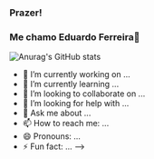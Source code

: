 ### Prazer! 
### Me chamo Eduardo Ferreira👋
![Anurag's GitHub stats](https://github-readme-stats.vercel.app/api?username=anuraghazra&theme=dmidnight-purple_icons=true)
- 🔭 I’m currently working on ...
- 🌱 I’m currently learning ...
- 👯 I’m looking to collaborate on ...
- 🤔 I’m looking for help with ...
- 💬 Ask me about ...
- 📫 How to reach me: ...
- 😄 Pronouns: ...
- ⚡ Fun fact: ...
-->
